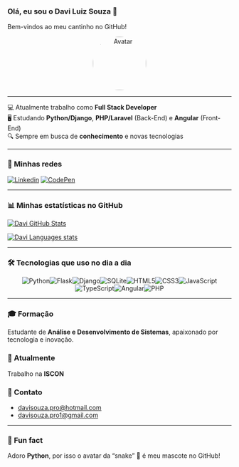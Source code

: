 ### Olá, eu sou o Davi Luiz Souza 👋  
Bem-vindos ao meu cantinho no GitHub!

<div align="center">
  <img src="https://github.com/davimj99.png" alt="Avatar" width="120" style="border-radius:50%;" />
</div>

---

💻 Atualmente trabalho como **Full Stack Developer**  
🖥️ Estudando **Python/Django**, **PHP/Laravel** (Back-End) e **Angular** (Front-End)  
🔍 Sempre em busca de **conhecimento** e novas tecnologias  

---

### 🔗 Minhas redes
[![Linkedin](https://img.shields.io/badge/LinkedIn-0077B5?style=for-the-badge&logo=linkedin&logoColor=white)](https://www.linkedin.com/in/davisouza99)
[![CodePen](https://img.shields.io/badge/Codepen-000000?style=for-the-badge&logo=codepen&logoColor=white)](http://codepen.io/Davidbill_)

---

### 📊 Minhas estatísticas no GitHub
[![Davi GitHub Stats](https://github-readme-stats.vercel.app/api?username=davimj99&show_icons=true&theme=dark)](https://github.com/davimj99)

[![Davi Languages stats](https://github-readme-stats.vercel.app/api/top-langs/?username=davimj99&hide_progress=true)](https://github.com/davimj99)

---

### 🛠 Tecnologias que uso no dia a dia

<div style="display: flex; flex-wrap: wrap; justify-content: center;">
  <img alt="Python" src="https://img.shields.io/badge/Python-3670A0?style=for-the-badge&logo=python&logoColor=ffdd54" />
  <img alt="Flask" src="https://img.shields.io/badge/Flask-%23000.svg?style=for-the-badge&logo=flask&logoColor=white" />
  <img alt="Django" src="https://img.shields.io/badge/Django-%23092E20.svg?style=for-the-badge&logo=django&logoColor=white" />
  <img alt="SQLite" src="https://img.shields.io/badge/SQLite-%2307405e.svg?style=for-the-badge&logo=sqlite&logoColor=white" />
  <img alt="HTML5" src="https://img.shields.io/badge/HTML-239120?style=for-the-badge&logo=html5&logoColor=white" />
  <img alt="CSS3" src="https://img.shields.io/badge/CSS-239120?style=for-the-badge&logo=css3&logoColor=white" />
  <img alt="JavaScript" src="https://img.shields.io/badge/JavaScript-F7DF1E?style=for-the-badge&logo=javascript&logoColor=black" />
  <img alt="TypeScript" src="https://img.shields.io/badge/TypeScript-007ACC?style=for-the-badge&logo=typescript&logoColor=white" />
  <img alt="Angular" src="https://img.shields.io/badge/Angular-DD0031?style=for-the-badge&logo=angular&logoColor=white" />
  <img alt="PHP" src="https://img.shields.io/badge/PHP-777BB4?style=for-the-badge&logo=php&logoColor=white" />
</div>

---

### 🎓 Formação
Estudante de **Análise e Desenvolvimento de Sistemas**, apaixonado por tecnologia e inovação.

### 🏢 Atualmente
Trabalho na **ISCON**

### 📧 Contato
- davisouza.pro@hotmail.com  
- davisouza.pro1@gmail.com

---

### 🐍 Fun fact
Adoro **Python**, por isso o avatar da “snake” 🐍 é meu mascote no GitHub!  
